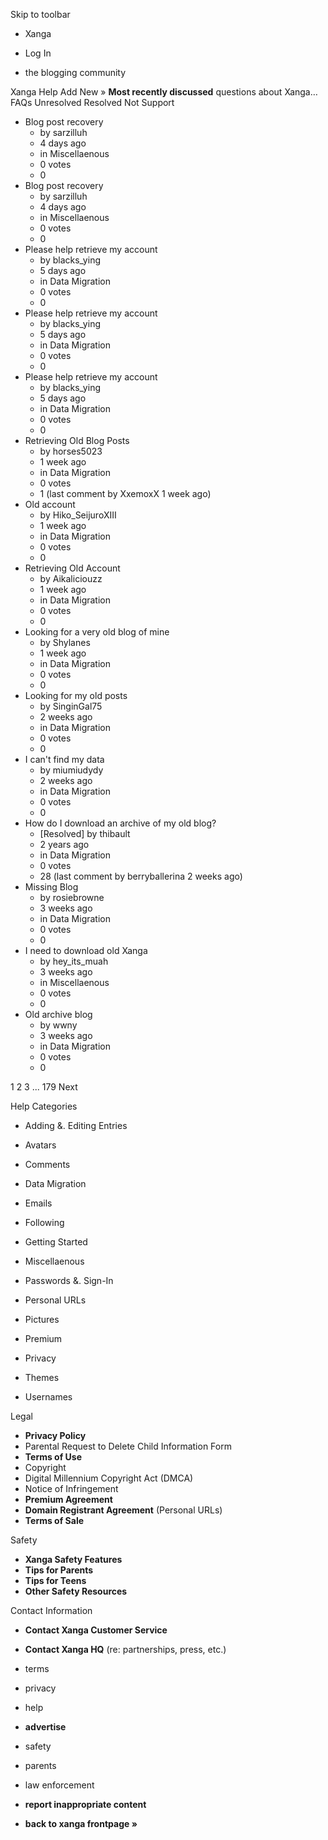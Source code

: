 Skip to toolbar

*   Xanga

*   Log In

*   the blogging community

Xanga Help Add New » **Most recently discussed** questions about Xanga… FAQs Unresolved Resolved Not Support

*   Blog post recovery
    *   by sarzilluh
    *   4 days ago
    *   in Miscellaenous
    *   0 votes
    *   0
*   Blog post recovery
    *   by sarzilluh
    *   4 days ago
    *   in Miscellaenous
    *   0 votes
    *   0
*   Please help retrieve my account
    *   by blacks\_ying
    *   5 days ago
    *   in Data Migration
    *   0 votes
    *   0
*   Please help retrieve my account
    *   by blacks\_ying
    *   5 days ago
    *   in Data Migration
    *   0 votes
    *   0
*   Please help retrieve my account
    *   by blacks\_ying
    *   5 days ago
    *   in Data Migration
    *   0 votes
    *   0
*   Retrieving Old Blog Posts
    *   by horses5023
    *   1 week ago
    *   in Data Migration
    *   0 votes
    *   1 (last comment by XxemoxX 1 week ago)
*   Old account
    *   by Hiko\_SeijuroXIII
    *   1 week ago
    *   in Data Migration
    *   0 votes
    *   0
*   Retrieving Old Account
    *   by Aikaliciouzz
    *   1 week ago
    *   in Data Migration
    *   0 votes
    *   0
*   Looking for a very old blog of mine
    *   by Shylanes
    *   1 week ago
    *   in Data Migration
    *   0 votes
    *   0
*   Looking for my old posts
    *   by SinginGal75
    *   2 weeks ago
    *   in Data Migration
    *   0 votes
    *   0
*   I can't find my data
    *   by miumiudydy
    *   2 weeks ago
    *   in Data Migration
    *   0 votes
    *   0
*   How do I download an archive of my old blog?
    *   \[Resolved\] by thibault
    *   2 years ago
    *   in Data Migration
    *   0 votes
    *   28 (last comment by berryballerina 2 weeks ago)
*   Missing Blog
    *   by rosiebrowne
    *   3 weeks ago
    *   in Data Migration
    *   0 votes
    *   0
*   I need to download old Xanga
    *   by hey\_its\_muah
    *   3 weeks ago
    *   in Miscellaenous
    *   0 votes
    *   0
*   Old archive blog
    *   by wwny
    *   3 weeks ago
    *   in Data Migration
    *   0 votes
    *   0

1 2 3 ... 179 Next

Help Categories

*   Adding &. Editing Entries
*   Avatars
*   Comments
*   Data Migration
*   Emails
*   Following
*   Getting Started
*   Miscellaenous

*   Passwords &. Sign-In
*   Personal URLs
*   Pictures
*   Premium
*   Privacy
*   Themes
*   Usernames

Legal

*   **Privacy Policy**
*   Parental Request to Delete Child Information Form
*   **Terms of Use**
*   Copyright
*   Digital Millennium Copyright Act (DMCA)
*   Notice of Infringement
*   **Premium Agreement**
*   **Domain Registrant Agreement** (Personal URLs)
*   **Terms of Sale**

Safety

*   **Xanga Safety Features**
*   **Tips for Parents**
*   **Tips for Teens**
*   **Other Safety Resources**

Contact Information

*   **Contact Xanga Customer Service**
*   **Contact Xanga HQ** (re: partnerships, press, etc.)

*   terms
*   privacy
*   help
*   **advertise**

*   safety
*   parents
*   law enforcement
*   **report inappropriate content**

*   **back to xanga frontpage »**